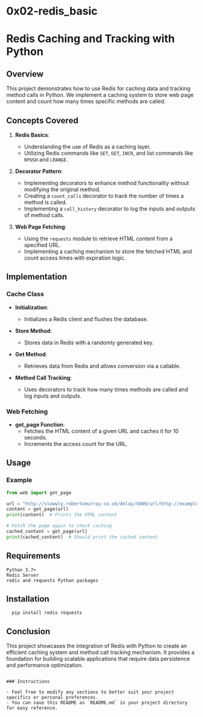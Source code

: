 # 0x02-redis_basic
# Redis Caching and Tracking with Python

## Overview

This project demonstrates how to use Redis for caching data and tracking method calls in Python. We implement a caching system to store web page content and count how many times specific methods are called.

## Concepts Covered

1. **Redis Basics**: 
   - Understanding the use of Redis as a caching layer.
   - Utilizing Redis commands like `SET`, `GET`, `INCR`, and list commands like `RPUSH` and `LRANGE`.

2. **Decorator Pattern**:
   - Implementing decorators to enhance method functionality without modifying the original method.
   - Creating a `count_calls` decorator to track the number of times a method is called.
   - Implementing a `call_history` decorator to log the inputs and outputs of method calls.

3. **Web Page Fetching**:
   - Using the `requests` module to retrieve HTML content from a specified URL.
   - Implementing a caching mechanism to store the fetched HTML and count access times with expiration logic.

## Implementation

### Cache Class

- **Initialization**: 
  - Initializes a Redis client and flushes the database.
  
- **Store Method**: 
  - Stores data in Redis with a randomly generated key.

- **Get Method**: 
  - Retrieves data from Redis and allows conversion via a callable.

- **Method Call Tracking**:
  - Uses decorators to track how many times methods are called and log inputs and outputs.

### Web Fetching

- **get_page Function**: 
  - Fetches the HTML content of a given URL and caches it for 10 seconds.
  - Increments the access count for the URL.

## Usage

### Example

```python
from web import get_page

url = "http://slowwly.robertomurray.co.uk/delay/5000/url/http://example.com"
content = get_page(url)
print(content)  # Prints the HTML content

# Fetch the page again to check caching
cached_content = get_page(url)
print(cached_content)  # Should print the cached content
```
## Requirements
    Python 3.7+
    Redis Server
    redis and requests Python packages

## Installation
```
  pip install redis requests
```
## Conclusion
This project showcases the integration of Redis with Python to create an efficient caching system and method call tracking mechanism. It provides a foundation for building scalable applications that require data persistence and performance optimization.
```

### Instructions

- Feel free to modify any sections to better suit your project specifics or personal preferences.
- You can save this README as `README.md` in your project directory for easy reference. 
